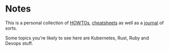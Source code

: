 # Notes

This is a personal collection of [HOWTOs](https://github.com/mgreenly/notes/tree/master/docs/howtos), [cheatsheets](https://github.com/mgreenly/notes/tree/master/docs/cheatsheets) as well as a [journal](https://github.com/mgreenly/notes/tree/master/docs/journal) of sorts.

Some topics you're likely to see here are Kubernetes, Rust, Ruby and Devops stuff.
